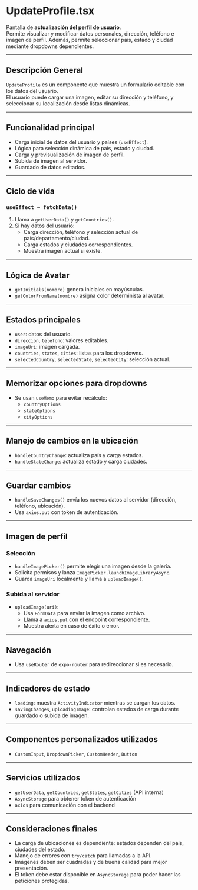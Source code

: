 # UpdateProfile.tsx

Pantalla de **actualización del perfil de usuario**.  
Permite visualizar y modificar datos personales, dirección, teléfono e imagen de perfil. Además, permite seleccionar país, estado y ciudad mediante dropdowns dependientes.

---

## Descripción General

`UpdateProfile` es un componente que muestra un formulario editable con los datos del usuario.  
El usuario puede cargar una imagen, editar su dirección y teléfono, y seleccionar su localización desde listas dinámicas.

---

## Funcionalidad principal

- Carga inicial de datos del usuario y países (`useEffect`).
- Lógica para selección dinámica de país, estado y ciudad.
- Carga y previsualización de imagen de perfil.
- Subida de imagen al servidor.
- Guardado de datos editados.

---

## Ciclo de vida

### `useEffect → fetchData()`

1. Llama a `getUserData()` y `getCountries()`.
2. Si hay datos del usuario:
   - Carga dirección, teléfono y selección actual de país/departamento/ciudad.
   - Carga estados y ciudades correspondientes.
   - Muestra imagen actual si existe.

---

## Lógica de Avatar

- `getInitials(nombre)` genera iniciales en mayúsculas.
- `getColorFromName(nombre)` asigna color determinista al avatar.

---

## Estados principales

- `user`: datos del usuario.
- `direccion`, `telefono`: valores editables.
- `imageUri`: imagen cargada.
- `countries`, `states`, `cities`: listas para los dropdowns.
- `selectedCountry`, `selectedState`, `selectedCity`: selección actual.

---

## Memorizar opciones para dropdowns

- Se usan `useMemo` para evitar recálculo:
  - `countryOptions`
  - `stateOptions`
  - `cityOptions`

---

## Manejo de cambios en la ubicación

- `handleCountryChange`: actualiza país y carga estados.
- `handleStateChange`: actualiza estado y carga ciudades.

---

## Guardar cambios

- `handleSaveChanges()` envía los nuevos datos al servidor (dirección, teléfono, ubicación).
- Usa `axios.put` con token de autenticación.

---

## Imagen de perfil

### Selección

- `handleImagePicker()` permite elegir una imagen desde la galería.
- Solicita permisos y lanza `ImagePicker.launchImageLibraryAsync`.
- Guarda `imageUri` localmente y llama a `uploadImage()`.

### Subida al servidor

- `uploadImage(uri)`:
  - Usa `FormData` para enviar la imagen como archivo.
  - Llama a `axios.put` con el endpoint correspondiente.
  - Muestra alerta en caso de éxito o error.

---

## Navegación

- Usa `useRouter` de `expo-router` para redireccionar si es necesario.

---

## Indicadores de estado

- `loading`: muestra `ActivityIndicator` mientras se cargan los datos.
- `savingChanges`, `uploadingImage`: controlan estados de carga durante guardado o subida de imagen.

---

## Componentes personalizados utilizados

- `CustomInput`, `DropdownPicker`, `CustomHeader`, `Button`

---

## Servicios utilizados

- `getUserData`, `getCountries`, `getStates`, `getCities` (API interna)
- `AsyncStorage` para obtener token de autenticación
- `axios` para comunicación con el backend

---

## Consideraciones finales

- La carga de ubicaciones es dependiente: estados dependen del país, ciudades del estado.
- Manejo de errores con `try/catch` para llamadas a la API.
- Imágenes deben ser cuadradas y de buena calidad para mejor presentación.
- El token debe estar disponible en `AsyncStorage` para poder hacer las peticiones protegidas.
